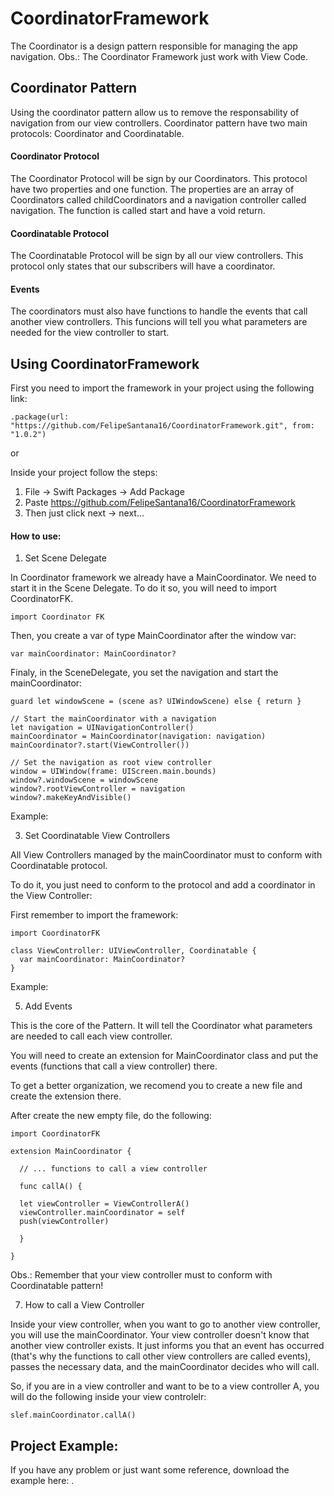# CoordinatorFramework

The Coordinator is a design pattern responsible for managing the app navigation.
Obs.: The Coordinator Framework just work with View Code.

## Coordinator Pattern

Using the coordinator pattern allow us to remove the responsability of navigation from our view controllers. Coordinator pattern have two main protocols: Coordinator and Coordinatable.

#### Coordinator Protocol

The Coordinator Protocol will be sign by our Coordinators. This protocol have two properties and one function. The properties are an array of Coordinators called childCoordinators and a navigation controller called navigation. The function is called start and have a void return.

#### Coordinatable Protocol

The Coordinatable Protocol will be sign by all our view controllers. This protocol only states that our subscribers will have a coordinator.

#### Events

The coordinators must also have functions to handle the events that call another view controllers. This funcions will tell you what parameters are needed for the view controller to start.


## Using CoordinatorFramework

First you need to import the framework in your project using the following link:

`.package(url: "https://github.com/FelipeSantana16/CoordinatorFramework.git", from: "1.0.2")`

or 

Inside your project follow the steps:

1. File -> Swift Packages -> Add Package
2. Paste https://github.com/FelipeSantana16/CoordinatorFramework
3. Then just click next -> next...


#### How to use:

1. Set Scene Delegate

In Coordinator framework we already have a MainCoordinator. We need to start it in the Scene Delegate.
To do it so, you will need to import CoordinatorFK.

`import Coordinator FK`

Then, you create a var of type MainCoordinator after the window var:

`var mainCoordinator: MainCoordinator?`

Finaly, in the SceneDelegate, you set the navigation and start the mainCoordinator:

```     
guard let windowScene = (scene as? UIWindowScene) else { return }
        
// Start the mainCoordinator with a navigation
let navigation = UINavigationController()
mainCoordinator = MainCoordinator(navigation: navigation)
mainCoordinator?.start(ViewController())
        
// Set the navigation as root view controller
window = UIWindow(frame: UIScreen.main.bounds)
window?.windowScene = windowScene
window?.rootViewController = navigation
window?.makeKeyAndVisible()
```

Example:


3. Set Coordinatable View Controllers

All View Controllers managed by the mainCoordinator must to conform with Coordinatable protocol.

To do it, you just need to conform to the protocol and add a coordinator in the View Controller:

First remember to import the framework:

`import CoordinatorFK`

```
class ViewController: UIViewController, Coordinatable {
  var mainCoordinator: MainCoordinator?
}

```

Example:


5. Add Events

This is the core of the Pattern. It will tell the Coordinator what parameters are needed to call each view controller.

You will need to create an extension for MainCoordinator class and put the events (functions that call a view controller) there.

To get a better organization, we recomend you to create a new file and create the extension there.

After create the new empty file, do the following:

```
import CoordinatorFK

extension MainCoordinator {

  // ... functions to call a view controller
  
  func callA() {
  
  let viewController = ViewControllerA()
  viewController.mainCoordinator = self
  push(viewController)
  
  }

}

```

Obs.: Remember that your view controller must to conform with Coordinatable pattern!

7. How to call a View Controller

Inside your view controller, when you want to go to another view controller, you will use the mainCoordinator. Your view controller doesn't know that another view controller exists. It just informs you that an event has occurred (that's why the functions to call other view controllers are called events), passes the necessary data, and the mainCoordinator decides who will call.

So, if you are in a view controller and want to be to a view controller A, you will do the following inside your view controlelr:

`slef.mainCoordinator.callA()`

## Project Example:
If you have any problem or just want some reference, download the example here: . 
